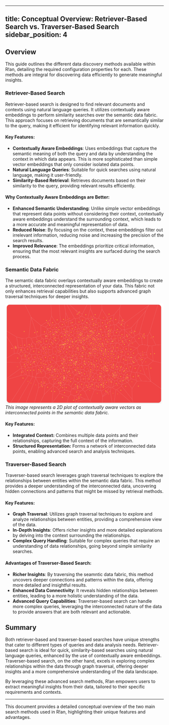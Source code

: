 
---
title: Conceptual Overview: Retriever-Based Search vs. Traverser-Based Search
sidebar_position: 4
---

## Overview

This guide outlines the different data discovery methods available within R!an, detailing the required configuration properties for each. These methods are integral for discovering data efficiently to generate meaningful insights.

### Retriever-Based Search

Retriever-based search is designed to find relevant documents and contexts using natural language queries. It utilizes contextually aware embeddings to perform similarity searches over the semantic data fabric. This approach focuses on retrieving documents that are semantically similar to the query, making it efficient for identifying relevant information quickly.


#### Key Features:

- **Contextually Aware Embeddings**: Uses embeddings that capture the semantic meaning of both the query and data by understanding the context in which data appears. This is more sophisticated than simple vector embeddings that only consider isolated data points.
- **Natural Language Queries**: Suitable for quick searches using natural language, making it user-friendly.
- **Similarity-Based Retrieval**: Retrieves documents based on their similarity to the query, providing relevant results efficiently.

#### Why Contextually Aware Embeddings are Better:

- **Enhanced Semantic Understanding**: Unlike simple vector embeddings that represent data points without considering their context, contextually aware embeddings understand the surrounding context, which leads to a more accurate and meaningful representation of data.
- **Reduced Noise**: By focusing on the context, these embeddings filter out irrelevant information, reducing noise and increasing the precision of the search results.
- **Improved Relevance**: The embeddings prioritize critical information, ensuring that the most relevant insights are surfaced during the search process.





### Semantic Data Fabric
The semantic data fabric overlays contextually aware embeddings to create a structured, interconnected representation of your data. This fabric not only enhances retrieval capabilities but also supports advanced graph traversal techniques for deeper insights.

![Semantic Data Fabric](../assets/get-started/Seamantic_data_fabric.png)
*This image represents a 2D plot of contextually aware vectors as interconnected points in the semantic data fabric.*
<br>

#### Key Features:
 - **Integrated Context:** Combines multiple data points and their relationships, capturing the full context of the information.
 - **Structured Representation:** Forms a network of interconnected data points, enabling advanced search and analysis techniques.

### Traverser-Based Search

Traverser-based search leverages graph traversal techniques to explore the relationships between entities within the semantic data fabric. This method provides a deeper understanding of the interconnected data, uncovering hidden connections and patterns that might be missed by retrieval methods.

#### Key Features:

- **Graph Traversal**: Utilizes graph traversal techniques to explore and analyze relationships between entities, providing a comprehensive view of the data.
- **In-Depth Insights**: Offers richer insights and more detailed explanations by delving into the context surrounding the relationships.
- **Complex Query Handling**: Suitable for complex queries that require an understanding of data relationships, going beyond simple similarity searches.

#### Advantages of Traverser-Based Search:

- **Richer Insights**: By traversing the seamntic data fabric, this method uncovers deeper connections and patterns within the data, offering more detailed and insightful results.
- **Enhanced Data Connectivity**: It reveals hidden relationships between entities, leading to a more holistic understanding of the data.
- **Advanced Query Capabilities**: Traverser-based search can handle more complex queries, leveraging the interconnected nature of the data to provide answers that are both relevant and actionable.

## Summary

Both retriever-based and traverser-based searches have unique strengths that cater to different types of queries and data analysis needs. Retriever-based search is ideal for quick, similarity-based searches using natural language queries, enhanced by the use of contextually aware embeddings. Traverser-based search, on the other hand, excels in exploring complex relationships within the data through graph traversal, offering deeper insights and a more comprehensive understanding of the data landscape.

By leveraging these advanced search methods, R!an empowers users to extract meaningful insights from their data, tailored to their specific requirements and contexts.

---

This document provides a detailed conceptual overview of the two main search methods used in R!an, highlighting their unique features and advantages.